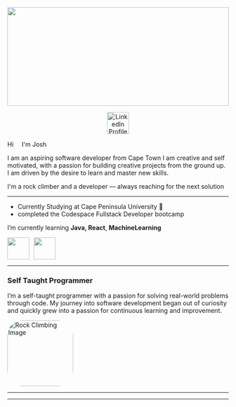 <!--
<img src="https://github.com/user-attachments/assets/bf799ffd-7bae-46dc-bab2-21e38658ffb9" style="width: 100%; height: 350px; object-fit: cover;" />
-->

<img src="https://github.com/user-attachments/assets/fb449cdb-6af6-4640-83e0-2d1d7c774474" style="width: 100%; height: 225px; object-fit: cover;" />

<p align="center">
  <a href="https://www.linkedin.com/in/josh-twigg-b61443267/" target="_blank">
    <img src="https://user-images.githubusercontent.com/74038190/235294012-0a55e343-37ad-4b0f-924f-c8431d9d2483.gif" width="50" alt="LinkedIn Profile" />
  </a>
</p>

Hi <img width="15px"  height="15px"  src="https://github.com/rajput2107/rajput2107/blob/master/Assets/Hi.gif">I'm Josh

I am an aspiring software developer from Cape Town I am creative and self motivated, with a passion for building creative projects from
the ground up. I am driven by the desire to learn and master new skills.

I'm a rock climber and a developer — always reaching for the next solution

  ---
- Currently Studying at Cape Peninsula University 🔭 
- completed the Codespace Fullstack Developer bootcamp

<!-- 
- 🌱 I’m currently learning **Java, React**, **Ai**, **Laravel, Nodejs, Mern** <img src="https://media.giphy.com/media/WUlplcMpOCEmTGBtBW/giphy.gif" width="30">
-->

 I’m currently learning **Java, React**, **MachineLearning**
 
 <div style="display: flex; gap: 10px; align-items: center;">
  <img src="https://user-images.githubusercontent.com/74038190/212257454-16e3712e-945a-4ca2-b238-408ad0bf87e6.gif" width="50">
  <img src="https://user-images.githubusercontent.com/74038190/212257467-871d32b7-e401-42e8-a166-fcfd7baa4c6b.gif" width="50">
</div>
 
  ---

  <!-- 
 <p>
  <img width="250" align='left' src="https://github.com/WaylonWalker/WaylonWalker/blob/main/icon/hacktoberfest.png?raw=true">
</p>
 -->
 
### Self Taught Programmer

I’m a self-taught programmer with a passion for solving real-world problems through code. My journey into software development began out of curiosity and quickly grew into a passion for continuous learning and improvement.

<img src="https://github.com/user-attachments/assets/b8548429-f57a-4d48-8da0-14f9b7c6368e" alt="Rock Climbing Image" width="150" height="150"  style="border-radius: 35px;">


 ---


  <!-- 
### My Digital Garden 🌱
-->
---












